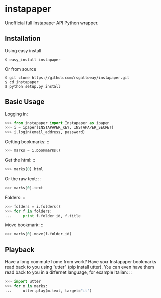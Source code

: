 instapaper
==========

Unofficial full Instapaper API Python wrapper.

## Installation

Using easy install

```shell
$ easy_install instapaper
```

Or from source

```shell
$ git clone https://github.com/rsgalloway/instapaper.git
$ cd instapaper
$ python setup.py install
```

## Basic Usage

Logging in:

```python
>>> from instapaper import Instapaper as ipaper
>>> i = ipaper(INSTAPAPER_KEY, INSTAPAPER_SECRET)
>>> i.login(email_address, password)
```

Getting bookmarks: ::

```python
>>> marks = i.bookmarks()
```

Get the html: ::

```python
>>> marks[0].html
```

Or the raw text: ::
    
```python
>>> marks[0].text
```

Folders: ::

```python
>>> folders = i.folders()
>>> for f in folders:
...     print f.folder_id, f.title
```

Move bookmark: ::

```python
>>> marks[0].move(f.folder_id)
```


## Playback

Have a long commute home from work? Have your Instapaper bookmarks read back to you
using "utter" (pip install utter). You can even have them read back to you in a
differnet language, for example Italian: ::

```python
>>> import utter
>>> for m in marks:
...     utter.play(m.text, target="it")
```
